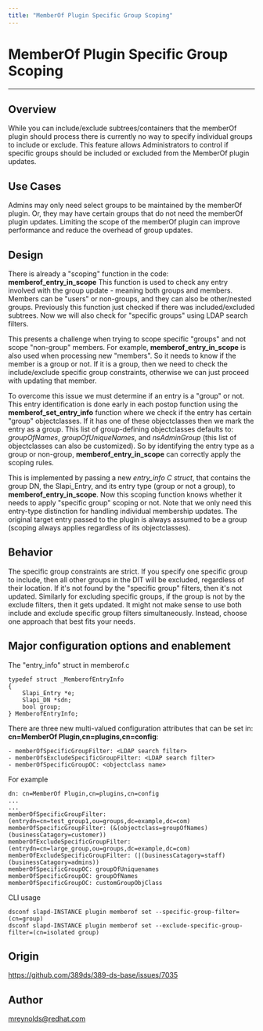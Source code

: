 ```yaml
---
title: "MemberOf Plugin Specific Group Scoping"
---
```


# MemberOf Plugin Specific Group Scoping
----------------

Overview
--------

While you can include/exclude subtrees/containers that the memberOf plugin should process there is currently no way to specify individual groups to include or exclude. This feature allows Administrators to control if specific groups should be included or excluded from the MemberOf plugin updates.

Use Cases
---------

Admins may only need select groups to be maintained by the memberOf plugin. Or, they may have certain groups that do not need the memberOf plugin updates. Limiting the scope of the memberOf plugin can improve performance and reduce the overhead of group updates.

Design
------

There is already a "scoping" function in the code: **memberof_entry_in_scope**  This function is used to check any entry involved with the group update - meaning both groups and members.  Members can be "users" or non-groups, and they can also be other/nested groups. Previously this function just checked if there was included/excluded subtrees. Now we will also check for "specific groups" using LDAP search filters.

This presents a challenge when trying to scope specific "groups" and not scope "non-group" members.  For example,  **memberof_entry_in_scope** is also used when processing new "members". So it needs to know if the member is a group or not. If it is a group, then we need to check the include/exclude specific group constraints, otherwise we can just proceed with updating that member. 

To overcome this issue we must determine if an entry is a "group" or not. This entry identification is done early in each postop function using the **memberof_set_entry_info** function where we check if the entry has certain "group" objectclasses. If it has one of these objectclasses then we mark the entry as a group. This list of group-defining objectclasses defaults to: *groupOfNames*, *groupOfUniqueNames*, and *nsAdminGroup* (this list of objectclasses can also be customized). So by identifying the entry type as a group or non-group, **memberof_entry_in_scope** can correctly apply the scoping rules.

This is implemented by passing a new *entry_info C struct*, that contains the group DN, the Slapi_Entry, and its entry type (group or not a group), to **memberof_entry_in_scope**. Now this scoping function knows whether it needs to apply "specific group" scoping or not. Note that we only need this entry-type distinction for handling individual membership updates. The original target entry passed to the plugin is always assumed to be a group (scoping always applies regardless of its objectclasses).



Behavior
--------

The specific group constraints are strict.  If you specify one specific group to include, then all other groups in the DIT will be excluded, regardless of their location. If it's not found by the "specific group" filters, then it's not updated. Similarly for excluding specific groups, if the group is not by the exclude filters, then it gets updated. It might not make sense to use both include and exclude specific group filters simultaneously. Instead, choose one approach that best fits your needs. 

Major configuration options and enablement
------------------------------------------

The "entry_info" struct in memberof.c

    typedef struct _MemberofEntryInfo
    {
        Slapi_Entry *e;
        Slapi_DN *sdn;
        bool group;
    } MemberofEntryInfo;

There are three new multi-valued configuration attributes that can be set in: **cn=MemberOf Plugin,cn=plugins,cn=config**:
   
    - memberOfSpecificGroupFilter: <LDAP search filter>
    - memberOfsExcludeSpecificGroupFilter: <LDAP search filter>
    - memberOfSpecificGroupOC: <objectclass name>

For example
    
    dn: cn=MemberOf Plugin,cn=plugins,cn=config
    ...
    ...
    memberOfSpecificGroupFilter: (entrydn=cn=test_group1,ou=groups,dc=example,dc=com)
    memberOfSpecificGroupFilter: (&(objectclass=groupOfNames)(businessCatagory=customer))
    memberOfExcludeSpecificGroupFilter: (entrydn=cn=large_group,ou=groups,dc=example,dc=com)
    memberOfExcludeSpecificGroupFilter: (|(businessCatagory=staff)(businessCatagory=admins))
    memberOfSpecificGroupOC: groupOfUniquenames
    memberOfSpecificGroupOC: groupOfNames
    memberOfSpecificGroupOC: customGroupObjClass
    
CLI usage

    dsconf slapd-INSTANCE plugin memberof set --specific-group-filter=(cn=group)
    dsconf slapd-INSTANCE plugin memberof set --exclude-specific-group-filter=(cn=isolated group)

Origin
-------------

<https://github.com/389ds/389-ds-base/issues/7035>

Author
------

<mreynolds@redhat.com>


